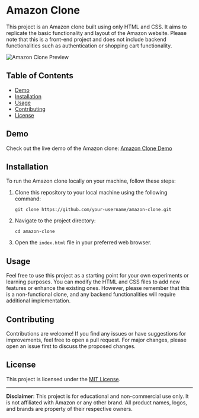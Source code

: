 # Amazon Clone

This project is an Amazon clone built using only HTML and CSS. It aims to replicate the basic functionality and layout of the Amazon website. Please note that this is a front-end project and does not include backend functionalities such as authentication or shopping cart functionality.

![Amazon Clone Preview](![image](https://github.com/HorizonChaser12/Amazon_Clone/assets/78254378/906befc3-76eb-449d-8c73-cb151955af2c))

## Table of Contents
- [Demo](#demo)
- [Installation](#installation)
- [Usage](#usage)
- [Contributing](#contributing)
- [License](#license)

## Demo

Check out the live demo of the Amazon clone: [Amazon Clone Demo](https://horizonchaser12.github.io/Amazon_Clone/)

## Installation

To run the Amazon clone locally on your machine, follow these steps:

1. Clone this repository to your local machine using the following command:
   ```
   git clone https://github.com/your-username/amazon-clone.git
   ```

2. Navigate to the project directory:
   ```
   cd amazon-clone
   ```

3. Open the `index.html` file in your preferred web browser.

## Usage

Feel free to use this project as a starting point for your own experiments or learning purposes. You can modify the HTML and CSS files to add new features or enhance the existing ones. However, please remember that this is a non-functional clone, and any backend functionalities will require additional implementation.

## Contributing

Contributions are welcome! If you find any issues or have suggestions for improvements, feel free to open a pull request. For major changes, please open an issue first to discuss the proposed changes.

## License

This project is licensed under the [MIT License](LICENSE).

---

**Disclaimer**: This project is for educational and non-commercial use only. It is not affiliated with Amazon or any other brand. All product names, logos, and brands are property of their respective owners.

